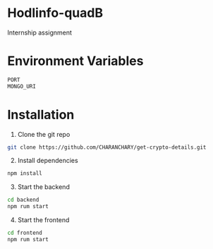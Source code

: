# Hodlinfo-quadB
Internship assignment

# Environment Variables
```sh
PORT
MONGO_URI
```
# Installation
1. Clone the git repo
```sh
git clone https://github.com/CHARANCHARY/get-crypto-details.git
```
2. Install dependencies
```sh
npm install
```

3. Start the backend
```sh
cd backend
npm rum start
```
4. Start the frontend
```sh
cd frontend
npm rum start
```

